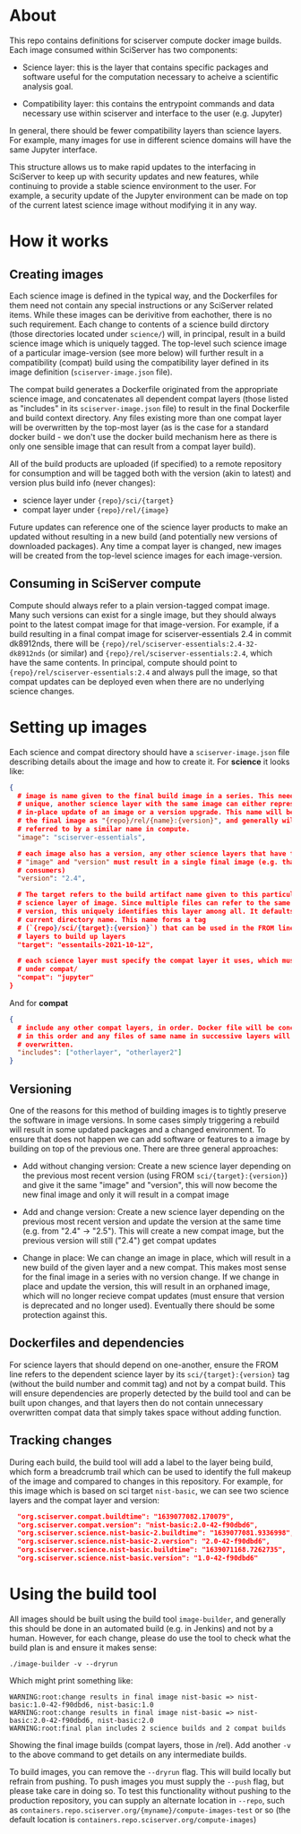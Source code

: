 # About

This repo contains definitions for sciserver compute docker image builds. Each image consumed within SciServer has two components:

* Science layer: this is the layer that contains specific packages and software useful for the computation necessary to
  acheive a scientific analysis goal.

* Compatibility layer: this contains the entrypoint commands and data necessary use within sciserver and interface to
  the user (e.g. Jupyter)

In general, there should be fewer compatibility layers than science layers. For example, many images for use in
different science domains will have the same Jupyter interface.

This structure allows us to make rapid updates to the interfacing in SciServer to keep up with security updates and new
features, while continuing to provide a stable science environment to the user. For example, a security update of the
Jupyter environment can be made on top of the current latest science image without modifying it in any way.

# How it works

## Creating images

Each science image is defined in the typical way, and the Dockerfiles for them need not contain any special instructions
or any SciServer related items. While these images can be derivitive from eachother, there is no such requirement. Each
change to contents of a science build dirctory (those directories located under `science/`) will, in principal, result
in a build science image which is uniquely tagged. The top-level such science image of a particular image-version (see
more below) will further result in a compatibility (compat) build using the compatibility layer defined in its image definition
(`sciserver-image.json` file).

The compat build generates a Dockerfile originated from the appropriate science image, and concatenates all dependent
compat layers (those listed as "includes" in its `sciserver-image.json` file) to result in the final Dockerfile and
build context directory. Any files existing more than one compat layer will be overwritten by the top-most layer (as is
the case for a standard docker build - we don't use the docker build mechanism here as there is only one sensible image
that can result from a compat layer build).

All of the build products are uploaded (if specified) to a remote repository for consumption and will be tagged both
with the version (akin to latest) and version plus build info (never changes):

* science layer under `{repo}/sci/{target}` 
* compat layer under `{repo}/rel/{image}`

Future updates can reference one of the science layer products to make an updated without resulting in a new build (and
potentially new versions of downloaded packages). Any time a compat layer is changed, new images will be created from
the top-level science images for each image-version.

## Consuming in SciServer compute

Compute should always refer to a plain version-tagged compat image. Many such versions can exist for a single image, but
they should always point to the latest compat image for that image-version. For example, if a build resulting in a final
compat image for sciserver-essentials 2.4 in commit dk8912nds, there will be
`{repo}/rel/sciserver-essentials:2.4-32-dk8912nds` (or similar) and `{repo}/rel/sciserver-essentials:2.4`, which have
the same contents. In principal, compute should point to `{repo}/rel/sciserver-essentials:2.4` and always pull the
image, so that compat updates can be deployed even when there are no underlying science changes.

# Setting up images

Each science and compat directory should have a `sciserver-image.json` file describing details about the image and how
to create it. For **science** it looks like:

```json
{
  # image is name given to the final build image in a series. This need not be
  # unique, another science layer with the same image can either represent an
  # in-place update of an image or a version upgrade. This name will be used in
  # the final image as "{repo}/rel/{name}:{version}", and generally will be
  # referred to by a similar name in compute.
  "image": "sciserver-essentials",

  # each image also has a version, any other science layers that have the same
  # "image" and "version" must result in a single final image (e.g. that with no
  # consumers)
  "version": "2.4",

  # The target refers to the build artifact name given to this particular
  # science layer of image. Since multiple files can refer to the same image and
  # version, this uniquely identifies this layer among all. It defaults to the
  # current directory name. This name forms a tag
  # (`{repo}/sci/{target}:{version}`) that can be used in the FROM line in other
  # layers to build up layers
  "target": "essentails-2021-10-12",

  # each science layer must specify the compat layer it uses, which must exist
  # under compat/
  "compat": "jupyter"
}
```

And for **compat**

```json
{
  # include any other compat layers, in order. Docker file will be concatenated
  # in this order and any files of same name in successive layers will be
  # overwritten.
  "includes": ["otherlayer", "otherlayer2"]
}
```

## Versioning

One of the reasons for this method of building images is to tightly preserve the software in image versions. In some
cases simply triggering a rebuild will result in some updated packages and a changed environment. To ensure that does
not happen we can add software or features to a image by building on top of the previous one. There are three general
approaches:

* Add without changing version: Create a new science layer depending on the previous most recent version (using FROM
  `sci/{target}:{version}`) and give it the same "image" and "version", this will now become the new final image and
  only it will result in a compat image

* Add and change version: Create a new science layer depending on the previous most recent version and update the
  version at the same time (e.g. from "2.4" -> "2.5"). This will create a new compat image, but the previous version
  will still ("2.4") get compat updates

* Change in place: We can change an image in place, which will result in a new build of the given layer and a new
  compat. This makes most sense for the final image in a series with no version change. If we change in place and update
  the version, this will result in an orphaned image, which will no longer recieve compat updates (must ensure that
  version is deprecated and no longer used). Eventually there should be some protection against this.

## Dockerfiles and dependencies

For science layers that should depend on one-another, ensure the FROM line refers to the dependent science layer by its
`sci/{target}:{version}` tag (without the build number and commit tag) and not by a compat build. This will ensure
dependencies are properly detected by the build tool and can be built upon changes, and that layers then do not contain
unnecessary overwritten compat data that simply takes space without adding function.

## Tracking changes

During each build, the build tool will add a label to the layer being build, which form a breadcrumb trail which can be
used to identify the full makeup of the image and compared to changes in this repository. For example, for this image
which is based on sci target `nist-basic`, we can see two science layers and the compat layer and version:

```json
  "org.sciserver.compat.buildtime": "1639077082.170079",
  "org.sciserver.compat.version": "nist-basic:2.0-42-f90dbd6",
  "org.sciserver.science.nist-basic-2.buildtime": "1639077081.9336998",
  "org.sciserver.science.nist-basic-2.version": "2.0-42-f90dbd6",
  "org.sciserver.science.nist-basic.buildtime": "1639071168.7262735",
  "org.sciserver.science.nist-basic.version": "1.0-42-f90dbd6"
```

# Using the build tool

All images should be built using the build tool `image-builder`, and generally this should be done in an automated build
(e.g. in Jenkins) and not by a human. However, for each change, please do use the tool to check what the build plan is
and ensure it makes sense:

```
./image-builder -v --dryrun
```

Which might print something like:

```
WARNING:root:change results in final image nist-basic => nist-basic:1.0-42-f90dbd6, nist-basic:1.0
WARNING:root:change results in final image nist-basic => nist-basic:2.0-42-f90dbd6, nist-basic:2.0
WARNING:root:final plan includes 2 science builds and 2 compat builds
```

Showing the final image builds (compat layers, those in /rel). Add another `-v` to the above command to get details on
any intermediate builds.

To build images, you can remove the `--dryrun` flag. This will build locally but refrain from pushing. To push images
you must supply the `--push` flag, but please take care in doing so. To test this functionality without pushing to the
production repository, you can supply an alternate location in `--repo`, such as
`containers.repo.sciserver.org/{myname}/compute-images-test` or so (the default location is
`containers.repo.sciserver.org/compute-images`)

